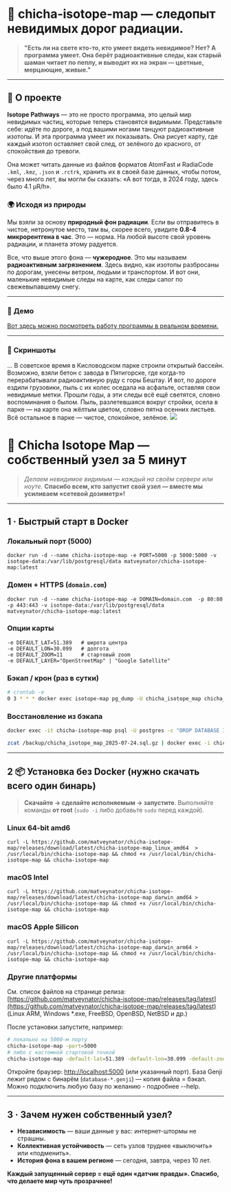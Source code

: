 # 🌌 **chicha-isotope-map** — следопыт невидимых дорог радиации.

> **"Есть ли на свете кто-то, кто умеет видеть невидимое? Нет? А программа умеет. Она берёт радиоактивные следы, как старый шаман читает по пеплу, и выводит их на экран — цветные, мерцающие, живые."**

---

## 📖 **О проекте**

**Isotope Pathways** — это не просто программа, это целый мир невидимых частиц, которые теперь становятся видимыми. Представьте себе: идёте по дороге, а под вашими ногами танцуют радиоактивные изотопы. И эта программа умеет их показывать. Она рисует карту, где каждый изотоп оставляет свой след, от зелёного до красного, от спокойствия до тревоги.

Она может читать данные из файлов форматов AtomFast и RadiaCode `.kml`, `.kmz`, `.json` и `.rctrk`, хранить их в своей базе данных, чтобы потом, через много лет, вы могли бы сказать: «А вот тогда, в 2024 году, здесь было 4.1 µR/h».


### 🌍 **Исходя из природы**

Мы взяли за основу **природный фон радиации**. Если вы отправитесь в чистое, нетронутое место, там вы, скорее всего, увидите **0.8-4 микрорентгена в час**. Это — норма. На любой высоте свой уровень радиации, и планета этому радуется.

Все, что выше этого фона — **чужеродное**. Это мы называем **радиоактивным загрязнением**. Здесь видно, как изотопы разбросаны по дорогам, унесены ветром, людьми и транспортом. И вот они, маленькие невидимые следы на карте, как следы сапог по свежевыпавшему снегу.


---

### 📸 **Демо**

<a href="https://jutsa.ru" target="_blank">Вот здесь можно посмотреть работу программы в реальном времени.</a>

---

### 📸 **Скриншоты**

... В советское время в Кисловодском парке строили открытый бассейн. Возможно, взяли бетон с завода в Пятигорске, где когда-то перерабатывали радиоактивную руду с горы Бештау. И вот, по дороге ездили грузовики, пыль с их колес оседала на асфальте, оставляя свои невидимые метки. Прошли годы, а эти следы всё ещё светятся, словно воспоминания о былом. Пыль, разлетевшаяся вокруг стройки, осела в парке — на карте она жёлтым цветом, словно пятна осенних листьев. Всё остальное в парке — чистое, спокойное, зелёное.
<img src="https://repository-images.githubusercontent.com/870016860/11fd6abc-fe8b-4cd8-95c2-df1c631c8762">




# 🌌 Chicha Isotope Map — собственный узел за 5 минут

> *Делаем невидимое видимым — каждый на своём сервере или ноуте.*
> **Спасибо всем, кто запустит свой узел — вместе мы усиливаем «сетевой дозиметр»!**

---

## 1 · Быстрый старт в Docker


### Локальный порт (5000)      
```
docker run -d --name chicha-isotope-map -e PORT=5000 -p 5000:5000 -v isotope-data:/var/lib/postgresql/data matveynator/chicha-isotope-map:latest
```
 
### Домен + HTTPS (`domain.com`) 
```
docker run -d --name chicha-isotope-map -e DOMAIN=domain.com  -p 80:80 -p 443:443 -v isotope-data:/var/lib/postgresql/data matveynator/chicha-isotope-map:latest
``` 

### Опции карты

```text
-e DEFAULT_LAT=51.389   # широта центра
-e DEFAULT_LON=30.099   # долгота
-e DEFAULT_ZOOM=11      # стартовый zoom
-e DEFAULT_LAYER="OpenStreetMap" | "Google Satellite"
```

### Бэкап / крон (раз в сутки)

```bash
# crontab -e
0 3 * * * docker exec isotope-map pg_dump -U chicha_isotope_map chicha_isotope_map | gzip > /backup/chicha_isotope_map_$(date +\%F).sql.gz 
```

### Восстановление из бэкапа

```bash
docker exec -it chicha-isotope-map psql -U postgres -c "DROP DATABASE IF EXISTS chicha_isotope_map; CREATE DATABASE chicha_isotope_map OWNER chicha_isotope_map;"

zcat /backup/chicha_isotope_map_2025-07-24.sql.gz | docker exec -i chicha-isotope-map psql -U chicha_isotope_map chicha_isotope_map
```

---

## 2 📦 Установка без Docker (нужно скачать всего один бинарь)

> **Скачайте → сделайте исполняемым → запустите**.
> Выполняйте команды **от root** (`sudo -i` либо добавьте `sudo` перед каждой).


### Linux 64-bit amd6  
```
curl -L https://github.com/matveynator/chicha-isotope-map/releases/download/latest/chicha-isotope-map_linux_amd64  > /usr/local/bin/chicha-isotope-map && chmod +x /usr/local/bin/chicha-isotope-map && chicha-isotope-map
```

### macOS Intel      
```
curl -L https://github.com/matveynator/chicha-isotope-map/releases/download/latest/chicha-isotope-map_darwin_amd64 > /usr/local/bin/chicha-isotope-map && chmod +x /usr/local/bin/chicha-isotope-map && chicha-isotope-map
```

### macOS Apple Silicon
```
curl -L https://github.com/matveynator/chicha-isotope-map/releases/download/latest/chicha-isotope-map_darwin_arm64 > /usr/local/bin/chicha-isotope-map && chmod +x /usr/local/bin/chicha-isotope-map && chicha-isotope-map
```

### Другие платформы

См. список файлов на странице релиза:
[https://github.com/matveynator/chicha-isotope-map/releases/tag/latest](https://github.com/matveynator/chicha-isotope-map/releases/tag/latest) 
(Linux ARM, Windows \*.exe, FreeBSD, OpenBSD, NetBSD и др.) 

После установки запустите, например:

```bash
# локально на 5000-м порту
chicha-isotope-map -port=5000
# либо с кастомной стартовой точкой
chicha-isotope-map -default-lat=51.389 -default-lon=30.099 -default-zoom=11
```

Откройте браузер: [http://localhost:5000](http://localhost:5000) (или указанный порт).
База Genji лежит рядом с бинарём (`database-*.genji`) — копия файла = бэкап. 
Можно подключить любую базу по желанию - подробнее --help.

---

## 3 · Зачем нужен собственный узел?

* **Независимость** — ваши данные у вас: интернет-штормы не страшны.
* **Коллективная устойчивость** — сеть узлов труднее «выключить» или «подменить».
* **История фона в вашем регионе** — сегодня, завтра, через 10 лет.

**Каждый запущенный сервер = ещё один «датчик правды». Спасибо, что делаете мир чуть прозрачнее!**
